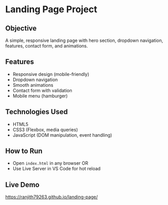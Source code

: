 # Landing Page Project

## Objective
A simple, responsive landing page with hero section, dropdown navigation, features, contact form, and animations.

## Features
- Responsive design (mobile-friendly)
- Dropdown navigation
- Smooth animations
- Contact form with validation
- Mobile menu (hamburger)

## Technologies Used
- HTML5
- CSS3 (Flexbox, media queries)
- JavaScript (DOM manipulation, event handling)

## How to Run
- Open `index.html` in any browser OR
- Use Live Server in VS Code for hot reload

## Live Demo
https://ranjith79263.github.io/landing-page/
